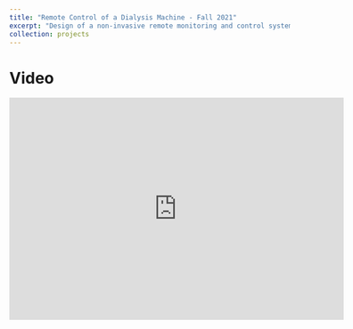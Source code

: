 ```yaml
---
title: "Remote Control of a Dialysis Machine - Fall 2021"
excerpt: "Design of a non-invasive remote monitoring and control system that retrofits dialysis machines<br/> with robotic manipulators. <br/><img src='/images/covid-19_orig_resized.png'>"
collection: projects
---
```


Video
===
<iframe width="600" height="400" src="https://www.youtube.com/embed/X3xGDrRx9pg" 
title="A Covid-19 Emergency Response for Remote Control of a Dialysis Machine with Mobile HRI" 
frameborder="0" 
allow="accelerometer; autoplay; clipboard-write; encrypted-media; gyroscope; picture-in-picture; web-share" referrerpolicy="strict-origin-when-cross-origin" allowfullscreen></iframe>
